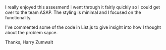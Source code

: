 I really enjoyed this assesment! I went through it fairly quickly so I could get over to the team ASAP. The styling is minimal and I focused on the functionality. 

I've commented some of the code in List.js to give insight into how I thought about the problem sapce. 

Thanks,
Harry Zumwalt